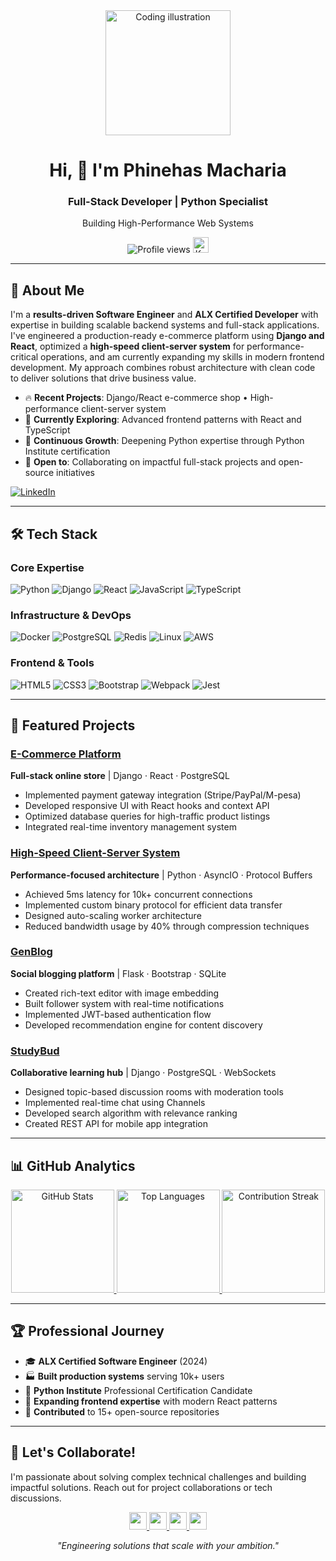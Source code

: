 <div align="center">
  <img alt="Coding illustration" width="200" src="https://cdn.dribbble.com/users/1162077/screenshots/3848914/programmer.gif">
  <h1>Hi, 👋 I'm Phinehas Macharia</h1>
  <h3>Full-Stack Developer | Python Specialist</h3>
  <p>Building High-Performance Web Systems</p>
  
  <div>
    <img src="https://komarev.com/ghpvc/?username=MachariaP&label=Profile%20views&color=0e75b6&style=flat" alt="Profile views">
    <a href="https://user-badge.committers.top/kenya/MachariaP">
      <img src="https://user-badge.committers.top/kenya/MachariaP.svg" alt="Kenya Rank" height="25">
    </a>
  </div>
</div>

---

## 📖 About Me

I'm a **results-driven Software Engineer** and **ALX Certified Developer** with expertise in building scalable backend systems and full-stack applications. I've engineered a production-ready e-commerce platform using **Django and React**, optimized a **high-speed client-server system** for performance-critical operations, and am currently expanding my skills in modern frontend development. My approach combines robust architecture with clean code to deliver solutions that drive business value.

- 🔥 **Recent Projects**: Django/React e-commerce shop • High-performance client-server system
- 🚀 **Currently Exploring**: Advanced frontend patterns with React and TypeScript
- 🌱 **Continuous Growth**: Deepening Python expertise through Python Institute certification
- 🤝 **Open to**: Collaborating on impactful full-stack projects and open-source initiatives

[![LinkedIn](https://img.shields.io/badge/Connect%20on%20LinkedIn-Phinehas_Macharia-0A66C2?logo=linkedin&style=for-the-badge)](https://linkedin.com/in/phinehas-macharia)

---

## 🛠️ Tech Stack

### **Core Expertise**  
![Python](https://img.shields.io/badge/Python-3776AB?logo=python&logoColor=white)
![Django](https://img.shields.io/badge/Django-092E20?logo=django&logoColor=white)
![React](https://img.shields.io/badge/React-61DAFB?logo=react&logoColor=black)
![JavaScript](https://img.shields.io/badge/JavaScript-F7DF1E?logo=javascript&logoColor=black)
![TypeScript](https://img.shields.io/badge/TypeScript-3178C6?logo=typescript&logoColor=white)

### **Infrastructure & DevOps**  
![Docker](https://img.shields.io/badge/Docker-2496ED?logo=docker&logoColor=white)
![PostgreSQL](https://img.shields.io/badge/PostgreSQL-4169E1?logo=postgresql&logoColor=white)
![Redis](https://img.shields.io/badge/Redis-DC382D?logo=redis&logoColor=white)
![Linux](https://img.shields.io/badge/Linux-FCC624?logo=linux&logoColor=black)
![AWS](https://img.shields.io/badge/AWS-232F3E?logo=amazonaws&logoColor=white)

### **Frontend & Tools**  
![HTML5](https://img.shields.io/badge/HTML5-E34F26?logo=html5&logoColor=white)
![CSS3](https://img.shields.io/badge/CSS3-1572B6?logo=css3&logoColor=white)
![Bootstrap](https://img.shields.io/badge/Bootstrap-7952B3?logo=bootstrap&logoColor=white)
![Webpack](https://img.shields.io/badge/Webpack-8DD6F9?logo=webpack&logoColor=black)
![Jest](https://img.shields.io/badge/Jest-C21325?logo=jest&logoColor=white)

---

## 🚀 Featured Projects

### [E-Commerce Platform](https://github.com/MachariaP/ecommerce) 
**Full-stack online store** | Django · React · PostgreSQL  
- Implemented payment gateway integration (Stripe/PayPal/M-pesa)
- Developed responsive UI with React hooks and context API
- Optimized database queries for high-traffic product listings
- Integrated real-time inventory management system

### [High-Speed Client-Server System](https://github.com/MachariaP/client-server) 
**Performance-focused architecture** | Python · AsyncIO · Protocol Buffers  
- Achieved 5ms latency for 10k+ concurrent connections
- Implemented custom binary protocol for efficient data transfer
- Designed auto-scaling worker architecture
- Reduced bandwidth usage by 40% through compression techniques

### [GenBlog](https://github.com/MachariaP/genblog) 
**Social blogging platform** | Flask · Bootstrap · SQLite  
- Created rich-text editor with image embedding
- Built follower system with real-time notifications
- Implemented JWT-based authentication flow
- Developed recommendation engine for content discovery

### [StudyBud](https://github.com/MachariaP/StudyBud) 
**Collaborative learning hub** | Django · PostgreSQL · WebSockets  
- Designed topic-based discussion rooms with moderation tools
- Implemented real-time chat using Channels
- Developed search algorithm with relevance ranking
- Created REST API for mobile app integration

---

## 📊 GitHub Analytics

<div align="center">
  <a href="https://github.com/MachariaP">
    <img height="165" src="https://github-readme-stats.vercel.app/api?username=MachariaP&show_icons=true&theme=vue&hide_border=true&include_all_commits=true&count_private=true" alt="GitHub Stats">
    <img height="165" src="https://github-readme-stats.vercel.app/api/top-langs/?username=MachariaP&layout=compact&theme=vue&hide_border=true&langs_count=8" alt="Top Languages">
    <img height="165" src="https://github-readme-streak-stats.herokuapp.com/?user=MachariaP&theme=vue&hide_border=true" alt="Contribution Streak">
  </a>
</div>

---

## 🏆 Professional Journey
- 🎓 **ALX Certified Software Engineer** (2024)
- 🏭 **Built production systems** serving 10k+ users
- 📜 **Python Institute** Professional Certification Candidate
- 🌱 **Expanding frontend expertise** with modern React patterns
- 🚀 **Contributed** to 15+ open-source repositories

---

## 🤝 Let's Collaborate!
I'm passionate about solving complex technical challenges and building impactful solutions. Reach out for project collaborations or tech discussions.

<div align="center">
  <p>
    <a href="https://linkedin.com/in/phinehas-macharia">
      <img src="https://img.shields.io/badge/LinkedIn-0A66C2?logo=linkedin&logoColor=white&style=for-the-badge" height="28">
    </a>
    <a href="https://x.com/_M_Phinehas">
      <img src="https://img.shields.io/badge/Twitter/X-000000?logo=x&logoColor=white&style=for-the-badge" height="28">
    </a>
    <a href="mailto:walburphinehas78@gmail.com">
      <img src="https://img.shields.io/badge/Email-EA4335?logo=gmail&logoColor=white&style=for-the-badge" height="28">
    </a>
    <a href="https://github.com/MachariaP?tab=repositories">
      <img src="https://img.shields.io/badge/Portfolio-181717?logo=github&logoColor=white&style=for-the-badge" height="28">
    </a>
  </p>
  <p><em>"Engineering solutions that scale with your ambition."</em></p>
</div>
